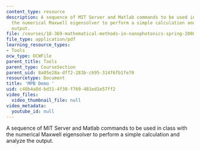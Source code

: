 ```yaml
---
content_type: resource
description: A sequence of MIT Server and Matlab commands to be used in class with
  the numerical Maxwell eigensolver to perform a simple calculation and analyze the
  output.
file: /courses/18-369-mathematical-methods-in-nanophotonics-spring-2008/c48b4a8dbd314f30f769481ed1e57ff2_mpb_demo.pdf
file_type: application/pdf
learning_resource_types:
- Tools
ocw_type: OCWFile
parent_title: Tools
parent_type: CourseSection
parent_uid: 8a05e28a-dff2-283b-c695-314f6fb1fe70
resourcetype: Document
title: 'MPB Demo '
uid: c48b4a8d-bd31-4f30-f769-481ed1e57ff2
video_files:
  video_thumbnail_file: null
video_metadata:
  youtube_id: null
---
```

A sequence of MIT Server and Matlab commands to be used in class with the numerical Maxwell eigensolver to perform a simple calculation and analyze the output.

